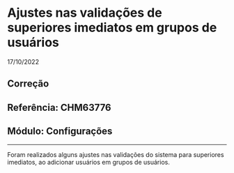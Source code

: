 # Ajustes nas validações de superiores imediatos em grupos de usuários
17/10/2022
## Correção
## Referência: CHM63776
## Módulo: Configurações
***

Foram realizados alguns ajustes nas validações do sistema para superiores imediatos, ao adicionar usuários em grupos de usuários.
